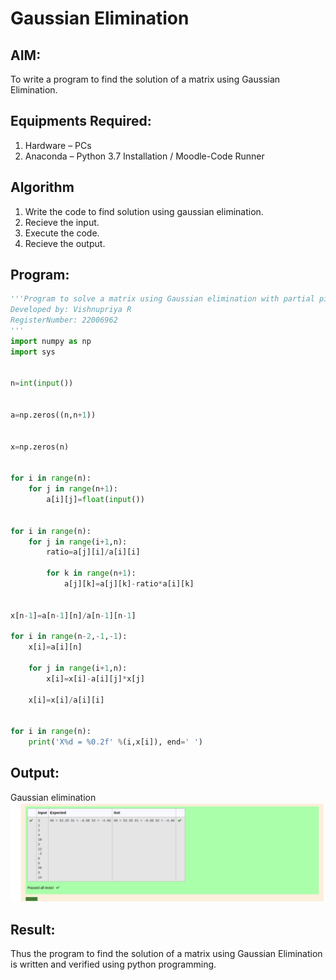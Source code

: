 # Gaussian Elimination

## AIM:
To write a program to find the solution of a matrix using Gaussian Elimination.

## Equipments Required:
1. Hardware – PCs
2. Anaconda – Python 3.7 Installation / Moodle-Code Runner

## Algorithm
1. Write the code to find solution using gaussian elimination.
2. Recieve the input.
3. Execute the code.
4. Recieve the output.

## Program:
```python
'''Program to solve a matrix using Gaussian elimination with partial pivoting.
Developed by: Vishnupriya R
RegisterNumber: 22006962
'''
import numpy as np
import sys


n=int(input())


a=np.zeros((n,n+1))


x=np.zeros(n)


for i in range(n):
    for j in range(n+1):
        a[i][j]=float(input())
        

for i in range(n):
    for j in range(i+1,n):
        ratio=a[j][i]/a[i][i]
        
        for k in range(n+1):
            a[j][k]=a[j][k]-ratio*a[i][k]
            

x[n-1]=a[n-1][n]/a[n-1][n-1]

for i in range(n-2,-1,-1):
    x[i]=a[i][n]
    
    for j in range(i+1,n):
        x[i]=x[i]-a[i][j]*x[j]
        
    x[i]=x[i]/a[i][i]
    

for i in range(n):
    print('X%d = %0.2f' %(i,x[i]), end=' ')

```

## Output:
Gaussian elimination
![](gauss.png)


## Result:
Thus the program to find the solution of a matrix using Gaussian Elimination is written and verified using python programming.

